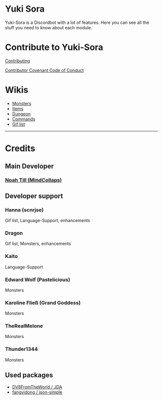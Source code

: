 # Yuki Sora
Yuki-Sora is a Discordbot with a lot of features. Here you can see all the stuff you need to know about each module.

# Contribute to Yuki-Sora
[Contributing](https://github.com/MindCollaps/Yuki-Sora/blob/master/CONTRIBUTING.md) 

[Contributor Covenant Code of Conduct](https://github.com/MindCollaps/Yuki-Sora/blob/master/CODE_OF_CONDUCT.md)

# Wikis
* [Monsters](https://github.com/NeoMC2/Yuki-Sora/wiki/Monsters)
* [Items](https://github.com/NeoMC2/Yuki-Sora/wiki/Item)
* [Dungeon](https://github.com/MindCollaps/Yuki-Sora/wiki/Dungeon)
* [Commands](https://github.com/NeoMC2/Yuki-Sora/wiki/Commands)
* [Gif list](https://github.com/NeoMC2/Yuki-Sora/wiki/Gifs)


***


# Credits 

## Main Developer
### [Noah Till (MindCollaps)](https://github.com/mindcollaps)

## Developer support
### Hanna (scnrjse)
Gif list, Language-Support, enhancements

### Dragon
Gif list, Monsters, enhancements

### Kaito 
Language-Support

### Edward Wolf (Pastelicious) 
Monsters

### Karoline Fließ (Grand Goddess)
Monsters

### TheRealMelone 
Monsters

### Thunder1344 
Monsters

## Used packages
* [DV8FromTheWorld / JDA](https://github.com/DV8FromTheWorld/JDA)
* [fangyidong / json-simple](https://github.com/fangyidong/json-simple)
